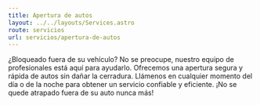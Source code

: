 ```yaml
---
title: Apertura de autos
layout: ../../layouts/Services.astro
route: servicios
url: servicios/apertura-de-autos
---
```


¿Bloqueado fuera de su vehículo? No se preocupe, nuestro equipo de profesionales está aquí para ayudarlo. Ofrecemos una apertura segura y rápida de autos sin dañar la cerradura. Llámenos en cualquier momento del día o de la noche para obtener un servicio confiable y eficiente. ¡No se quede atrapado fuera de su auto nunca más!
